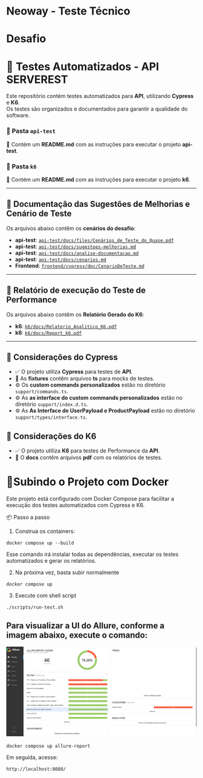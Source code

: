 # Neoway - Teste Técnico

# Desafio
# 🧪 Testes Automatizados - API SERVEREST

Este repositório contém testes automatizados para **API**, utilizando **Cypress** e **K6**.  
Os testes são organizados e documentados para garantir a qualidade do software.

### 📂 Pasta `api-test`
📄 Contém um **README.md** com as instruções para executar o projeto **api-test**. 

### 📂 Pasta `k6`
📄 Contém um **README.md** com as instruções para executar o projeto **k6**. 

---

## 📄 Documentação das Sugestões de Melhorias e Cenário de Teste

Os arquivos abaixo contêm os **cenários do desafio**:

- **api-test**: [`api-test/docs/files/Cenários_de_Teste_do_Quase.pdf`](api-test/docs/files/Cenários_de_Teste_do_Quase.pdf)
- **api-test**: [`api-test/docs/sugestoes-melhorias.md`](api-test/docs/sugestoes-melhorias.md)
- **api-test**: [`api-test/docs/analise-documentacao.md`](api-test/docs/analise-documentacao.md)
- **api-test**: [`api-test/docs/cenarios.md`](api-test/docs/cenarios.md)
- **Frontend**: [`frontend/cypress/doc/CenarioDeTeste.md`](frontend/cypress/doc/CenarioDeTeste.md)

---

## 📄 Relatório de execução do Teste de Performance

Os arquivos abaixo contêm os **Relatório Gerado do K6**:

- **k6**: [`k6/docs/Relatorio_Analitico_K6.pdf`](k6/docs/Relatorio_Analitico_K6.pdf)
- **k6**: [`k6/docs/Report_k6.pdf`](k6/docs/Report_k6.pdf)

---

## 📌 Considerações do Cypress

- ✅ O projeto utiliza **Cypress** para testes de **API**.
- 📂 As **fixtures** contêm arquivos **ts** para mocks de testes.
- ⚙️ Os **custom commands personalizados** estão no diretório `support/commands.ts`.
- ⚙️ As **as interface do custom commands personalizados** estão no diretório `support/index.d.ts`.
- ⚙️ As **As Interface de UserPayload e ProductPayload** estão no diretório `support/types/interface.ts`.

## 📌 Considerações do K6

- ✅ O projeto utiliza **K6** para testes de Performance da **API**.
- 📂 O **docs** contêm arquivos **pdf** com os relatórios de testes.

# 🚀Subindo o Projeto com Docker

Este projeto está configurado com Docker Compose para facilitar a execução dos testes automatizados com Cypress e K6.

📦 Passo a passo
1. Construa os containers: 

```
docker compose up --build
```

Esse comando irá instalar todas as dependências, executar os testes automatizados e gerar os relatórios.

2. Na próxima vez, basta subir normalmente

```
docker compose up
```

3. Execute com shell script

```
./scripts/run-test.sh
```

## Para visualizar a UI do Allure, conforme a imagem abaixo, execute o comando:

![Allure](assets/img/allure-report.png)



```
docker compose up allure-report
```

Em seguida, acesse:

```
http://localhost:8080/
```